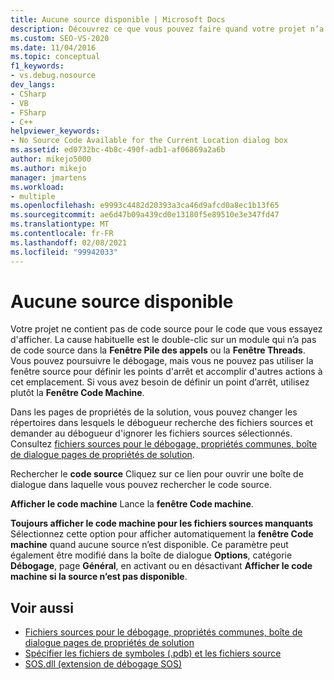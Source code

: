 ```yaml
---
title: Aucune source disponible | Microsoft Docs
description: Découvrez ce que vous pouvez faire quand votre projet n’a pas de code source pour le code que vous souhaitez afficher.
ms.custom: SEO-VS-2020
ms.date: 11/04/2016
ms.topic: conceptual
f1_keywords:
- vs.debug.nosource
dev_langs:
- CSharp
- VB
- FSharp
- C++
helpviewer_keywords:
- No Source Code Available for the Current Location dialog box
ms.assetid: ed0732bc-4b8c-490f-adb1-af06869a2a6b
author: mikejo5000
ms.author: mikejo
manager: jmartens
ms.workload:
- multiple
ms.openlocfilehash: e9993c4482d20393a3ca46d9afcd0a8ec1b13f65
ms.sourcegitcommit: ae6d47b09a439cd0e13180f5e89510e3e347fd47
ms.translationtype: MT
ms.contentlocale: fr-FR
ms.lasthandoff: 02/08/2021
ms.locfileid: "99942033"
---
```

# <a name="no-source-available"></a>Aucune source disponible
Votre projet ne contient pas de code source pour le code que vous essayez d'afficher. La cause habituelle est le double-clic sur un module qui n’a pas de code source dans la **Fenêtre Pile des appels** ou la **Fenêtre Threads**. Vous pouvez poursuivre le débogage, mais vous ne pouvez pas utiliser la fenêtre source pour définir les points d'arrêt et accomplir d'autres actions à cet emplacement. Si vous avez besoin de définir un point d’arrêt, utilisez plutôt la **Fenêtre Code Machine**.

 Dans les pages de propriétés de la solution, vous pouvez changer les répertoires dans lesquels le débogueur recherche des fichiers sources et demander au débogueur d'ignorer les fichiers sources sélectionnés. Consultez [fichiers sources pour le débogage, propriétés communes, boîte de dialogue pages de propriétés de solution](../debugger/debug-source-files-common-properties-solution-property-pages-dialog-box.md).

 Rechercher le **code source** Cliquez sur ce lien pour ouvrir une boîte de dialogue dans laquelle vous pouvez rechercher le code source.

 **Afficher le code machine** Lance la **fenêtre Code machine**.

 **Toujours afficher le code machine pour les fichiers sources manquants** Sélectionnez cette option pour afficher automatiquement la **fenêtre Code machine** quand aucune source n’est disponible. Ce paramètre peut également être modifié dans la boîte de dialogue **Options**, catégorie **Débogage**, page **Général**, en activant ou en désactivant **Afficher le code machine si la source n’est pas disponible**.

## <a name="see-also"></a>Voir aussi
- [Fichiers sources pour le débogage, propriétés communes, boîte de dialogue pages de propriétés de solution](../debugger/debug-source-files-common-properties-solution-property-pages-dialog-box.md)
- [Spécifier les fichiers de symboles (.pdb) et les fichiers source](../debugger/specify-symbol-dot-pdb-and-source-files-in-the-visual-studio-debugger.md)
- [SOS.dll (extension de débogage SOS)](/dotnet/framework/tools/sos-dll-sos-debugging-extension)